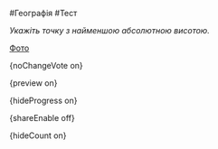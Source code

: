 #Географія #Тест

*Укажіть точку з найменшою абсолютною висотою.*

[Фото](https://zno.osvita.ua//doc/images/znotest/95/9512/1_1.jpg)

{noChangeVote on}

{preview on}

{hideProgress on}

{shareEnable off}

{hideCount on}

